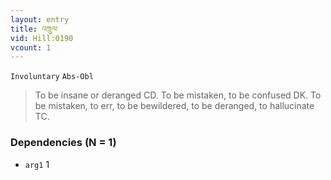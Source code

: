```yaml
---
layout: entry
title: འཁྲུལ་
vid: Hill:0190
vcount: 1
---
```

`Involuntary` `Abs-Obl`
> To be insane or deranged CD\.
 To be mistaken, to be confused DK\.
 To be mistaken, to err, to be bewildered, to be deranged, to hallucinate TC\.

### Dependencies (N = 1)
* `arg1` 1
